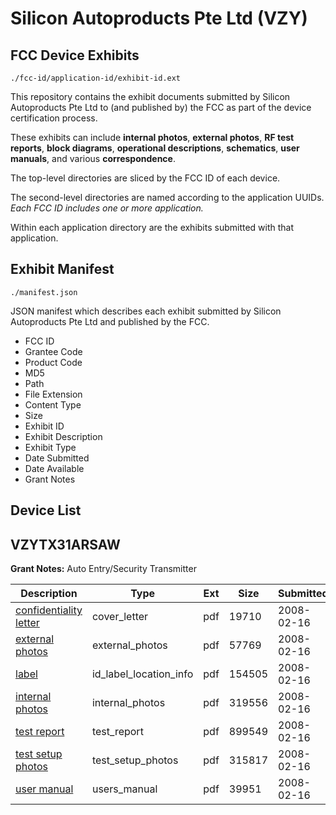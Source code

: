 # Silicon Autoproducts Pte Ltd (VZY)
## FCC Device Exhibits

```
./fcc-id/application-id/exhibit-id.ext
```

This repository contains the exhibit documents submitted by Silicon Autoproducts Pte Ltd to (and published by) the FCC as part of the device certification process.

These exhibits can include **internal photos**, **external photos**, **RF test reports**, **block diagrams**, **operational descriptions**, **schematics**, **user manuals**, and various **correspondence**.

The top-level directories are sliced by the FCC ID of each device.

The second-level directories are named according to the application UUIDs. *Each FCC ID includes one or more application.*

Within each application directory are the exhibits submitted with that application. 

## Exhibit Manifest

```
./manifest.json
```

JSON manifest which describes each exhibit submitted by Silicon Autoproducts Pte Ltd and published by the FCC.

- FCC ID
- Grantee Code
- Product Code
- MD5
- Path
- File Extension
- Content Type
- Size
- Exhibit ID
- Exhibit Description
- Exhibit Type
- Date Submitted
- Date Available
- Grant Notes

## Device List
## VZYTX31ARSAW
**Grant Notes:** Auto Entry/Security Transmitter

| Description | Type | Ext | Size | Submitted | Available |
| ----------- | ---- | --- | ---- | --------- | --------- |
| [confidentiality letter](VZYTX31ARSAW/9852114c420886d3c54d8f54cfeab984/902839.pdf) | cover_letter | pdf | 19710 | 2008-02-16 | 2008-02-17 |
| [external photos](VZYTX31ARSAW/9852114c420886d3c54d8f54cfeab984/902840.pdf) | external_photos | pdf | 57769 | 2008-02-16 | 2008-02-17 |
| [label](VZYTX31ARSAW/9852114c420886d3c54d8f54cfeab984/902842.pdf) | id_label_location_info | pdf | 154505 | 2008-02-16 | 2008-02-17 |
| [internal photos](VZYTX31ARSAW/9852114c420886d3c54d8f54cfeab984/902841.pdf) | internal_photos | pdf | 319556 | 2008-02-16 | 2008-02-17 |
| [test report](VZYTX31ARSAW/9852114c420886d3c54d8f54cfeab984/902845.pdf) | test_report | pdf | 899549 | 2008-02-16 | 2008-02-17 |
| [test setup photos](VZYTX31ARSAW/9852114c420886d3c54d8f54cfeab984/902846.pdf) | test_setup_photos | pdf | 315817 | 2008-02-16 | 2008-02-17 |
| [user manual](VZYTX31ARSAW/9852114c420886d3c54d8f54cfeab984/902847.pdf) | users_manual | pdf | 39951 | 2008-02-16 | 2008-02-17 |
